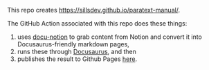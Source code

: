 This repo creates https://sillsdev.github.io/paratext-manual/.

The GitHub Action associated with this repo does these things:

1. uses [docu-notion](https://github.com/sillsdev/docu-notion) to grab content from Notion and convert it into Docusaurus-friendly markdown pages,
2. runs these through [Docusaurus](https://docusaurus.io/), and then
3. publishes the result to Github Pages [here](https://sillsdev.github.io/paratext-manual/).
